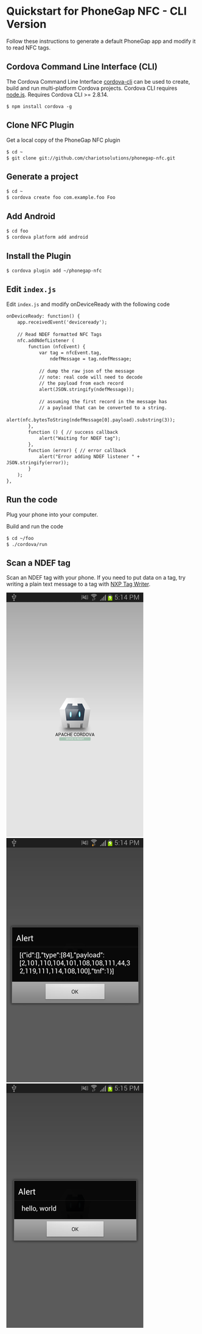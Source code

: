 # Quickstart for PhoneGap NFC - CLI Version

Follow these instructions to generate a default PhoneGap app and modify it to read NFC tags.

## Cordova Command Line Interface (CLI)

The Cordova Command Line Interface [cordova-cli](https://npmjs.org/package/cordova) can be used to create, build and run multi-platform Cordova projects. Cordova CLI requires [node.js](http://nodejs.org). Requires Cordova CLI >= 2.8.14.

    $ npm install cordova -g
        
## Clone NFC Plugin

Get a local copy of the PhoneGap NFC plugin

    $ cd ~
    $ git clone git://github.com/chariotsolutions/phonegap-nfc.git

## Generate a project

    $ cd ~
    $ cordova create foo com.example.foo Foo

## Add Android

    $ cd foo
    $ cordova platform add android

## Install the Plugin

    $ cordova plugin add ~/phonegap-nfc
            
## Edit `index.js`

Edit `index.js` and modify onDeviceReady with the following code

    onDeviceReady: function() {
        app.receivedEvent('deviceready');
        
        // Read NDEF formatted NFC Tags
        nfc.addNdefListener (
            function (nfcEvent) {
                var tag = nfcEvent.tag,
                    ndefMessage = tag.ndefMessage;
            
                // dump the raw json of the message
                // note: real code will need to decode
                // the payload from each record
                alert(JSON.stringify(ndefMessage));

                // assuming the first record in the message has 
                // a payload that can be converted to a string.
                alert(nfc.bytesToString(ndefMessage[0].payload).substring(3));
            }, 
            function () { // success callback
                alert("Waiting for NDEF tag");
            },
            function (error) { // error callback
                alert("Error adding NDEF listener " + JSON.stringify(error));
            }
        );
    },
        
## Run the code

Plug your phone into your computer.
    
Build and run the code

    $ cd ~/foo
    $ ./cordova/run
    
## Scan a NDEF tag

Scan an NDEF tag with your phone. If you need to put data on a tag, try writing a plain text message to a tag with [NXP Tag Writer](https://play.google.com/store/apps/details?id=com.nxp.nfc.tagwriter).
    
![Basic App](read_tag_1_basic_app.png "Basic App")
![Dump Tag As JSON](read_tag_2_dump_tag.png "Dump Tag As JSON")
![Payload As String](read_tag_3_payload_as_string.png "Payload As String")
     